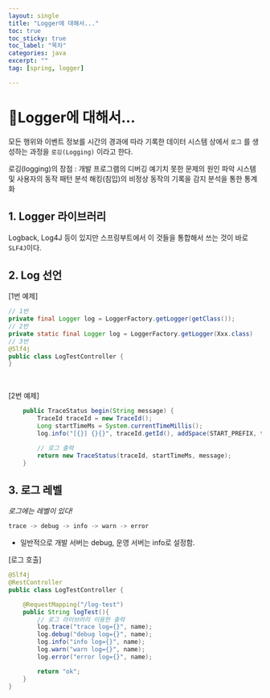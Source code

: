 ```yaml
---
layout: single
title: "Logger에 대해서..."
toc: true
toc_sticky: true
toc_label: "목차"
categories: java
excerpt: ""
tag: [spring, logger]

---
```


# 📘Logger에 대해서...
모든 행위와 이벤트 정보를 시간의 경과에 따라 기록한 데이터 시스템 상에서 `로그` 를 생성하는 과정을 `로깅(Logging)` 이라고 한다.
<br>

로깅(logging)의 장점
: 개발 프로그램의 디버깅 예기치 못한 문제의 원인 파악 시스템 및 사용자의 동작 패턴 분석 해킹(침입)의 비정상 동작의 기록을 감지 분석을 통한 통계화

## 1. Logger 라이브러리
Logback, Log4J 등이 있지만 스프링부트에서 이 것들을 통합해서 쓰는 것이 바로 `SLF4J`이다.  

## 2. Log 선언
[1번 예제]    
```java
// 1번
private final Logger log = LoggerFactory.getLogger(getClass());
// 2번
private static final Logger log = LoggerFactory.getLogger(Xxx.class)
// 3번
@Slf4j
public class LogTestController {
}
```
<br>

[2번 예제]  
```java
    public TraceStatus begin(String message) {
        TraceId traceId = new TraceId();
        Long startTimeMs = System.currentTimeMillis();
        log.info("[{}] {}{}", traceId.getId(), addSpace(START_PREFIX, traceId.getLevel()), message);    // 로그 호출

        // 로그 출력
        return new TraceStatus(traceId, startTimeMs, message);
    }
```  


## 3. 로그 레벨
*로그에는 레벨이 있다!*  
```java
trace -> debug -> info -> warn -> error   
```  
- 일반적으로 개발 서버는 debug, 운영 서버는 info로 설정함.  

[로그 호출]  
```java
@Slf4j
@RestController
public class LogTestController {

    @RequestMapping("/log-test")
    public String logTest(){
        // 로그 라이브러리 이용한 출력
        log.trace("trace log={}", name);
        log.debug("debug log={}", name);
        log.info("info log={}", name);
        log.warn("warn log={}", name);
        log.error("error log={}", name);

        return "ok";
    }
}
```
